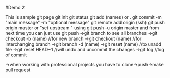 #Demo 2

This is sample git page 
git init
git status
git add (names) or .
git commit -m "main message" -m "optional message"
git remote add origin (ssh)
git push origin master or "set upstream " using git push -u origin master and from next time you can just use git push
->git branch to see all branches
->git checkout -b (name) //for new branch
->git checkout (name) //for interchanging branch
->git branch -d (name)
->git reset (name) //to unadd file
->git reset HEAD~1 //will undo and uncommit the changes
->git log //log of commit


->when working with professional projects you have to clone->push->make pull request